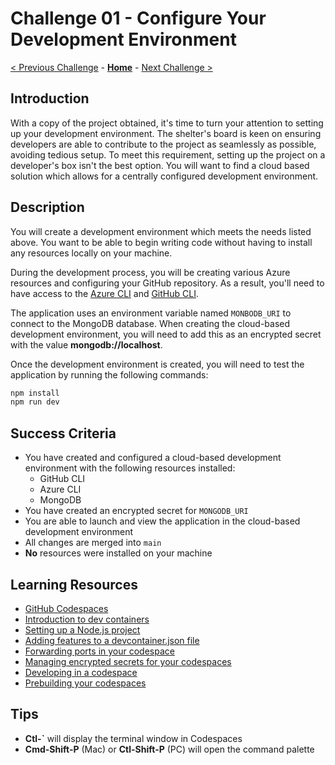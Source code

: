 # Challenge 01 - Configure Your Development Environment

[< Previous Challenge](./Challenge-00.md) - **[Home](../README.md)** - [Next Challenge >](./Challenge-02.md)

## Introduction

With a copy of the project obtained, it's time to turn your attention to setting up your development environment. The shelter's board is keen on ensuring developers are able to contribute to the project as seamlessly as possible, avoiding tedious setup. To meet this requirement, setting up the project on a developer's box isn't the best option. You will want to find a cloud based solution which allows for a centrally configured development environment.

## Description

You will create a development environment which meets the needs listed above. You want to be able to begin writing code without having to install any resources locally on your machine.

During the development process, you will be creating various Azure resources and configuring your GitHub repository. As a result, you'll need to have access to the [Azure CLI](https://learn.microsoft.com/cli/azure/) and [GitHub CLI](https://learn.microsoft.com/cli/azure/).

The application uses an environment variable named `MONBODB_URI` to connect to the MongoDB database. When creating the cloud-based development environment, you will need to add this as an encrypted secret with the value **mongodb://localhost**.

Once the development environment is created, you will need to test the application by running the following commands:

```bash
npm install
npm run dev
```

## Success Criteria

- You have created and configured a cloud-based development environment with the following resources installed:
  - GitHub CLI
  - Azure CLI
  - MongoDB
- You have created an encrypted secret for `MONGODB_URI`
- You are able to launch and view the application in the cloud-based development environment
- All changes are merged into `main`
- **No** resources were installed on your machine

## Learning Resources

- [GitHub Codespaces](https://docs.github.com/codespaces/overview)
- [Introduction to dev containers](https://docs.github.com/codespaces/setting-up-your-project-for-codespaces/adding-a-dev-container-configuration/introduction-to-dev-containers)
- [Setting up a Node.js project](https://docs.github.com/codespaces/setting-up-your-project-for-codespaces/adding-a-dev-container-configuration/setting-up-your-nodejs-project-for-codespaces)
- [Adding features to a devcontainer.json file](https://docs.github.com/codespaces/setting-up-your-project-for-codespaces/configuring-dev-containers/adding-features-to-a-devcontainer-file)
- [Forwarding ports in your codespace](https://docs.github.com/codespaces/developing-in-codespaces/forwarding-ports-in-your-codespace)
- [Managing encrypted secrets for your codespaces](https://docs.github.com/codespaces/managing-your-codespaces/managing-encrypted-secrets-for-your-codespaces)
- [Developing in a codespace](https://docs.github.com/codespaces/developing-in-codespaces/developing-in-a-codespace)
- [Prebuilding your codespaces](https://docs.github.com/codespaces/prebuilding-your-codespaces)

## Tips

- **Ctl-\`** will display the terminal window in Codespaces
- **Cmd-Shift-P** (Mac) or **Ctl-Shift-P** (PC) will open the command palette
